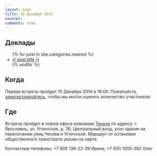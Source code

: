 ```yaml
---
layout: page
title: 10 Декабря 2014
excerpt: 
comments: true
---
```


Доклады
-------

<ul class="post-list">
{% for post in site.categories.nearest %} 
  <li><article><a href="{{ site.url }}{{ post.url }}">{{ post.title }}</a></article></li>
{% endfor %}
</ul>

Когда
-----

Первая встреча пройдет 10 Декабря 2014 в 19:00. Пожалуйста, [зарегистрируйтесь][register], чтобы мы могли оценить
количество участников.

Где
---

Встреча пройдет в новом офисе компании [Тензор][tensor] по адресу: г. Ярославль, ул. Угличская, д. 36.
Центральный вход, угол здания на пересечении улиц Чехова и Угличской.
Маршрут от остановки общественного транспорта указан на карте.

Контактные телефоны: +7 905 136-22-39 Ирина, +7 920 1000-282 Олег

<script type="text/javascript" charset="utf-8" src="//api-maps.yandex.ru/services/constructor/1.0/js/?sid=OaSCkjqQ9MoOIwGeLlFWJiM9GD6Ae8KK&height=450"></script>

<!--
<ul class="post-list">
{% for post in site.posts limit:10 %} 
  <li><article><a href="{{ site.url }}{{ post.url }}">{{ post.title }} <span class="entry-date"><time datetime="{{ post.date | date_to_xmlschema }}">{{ post.date | date: "%B %d, %Y" }}</time></span></a></article></li>
{% endfor %}
</ul>
-->

[register]: /register/
[tensor]: http://tensor.ru/